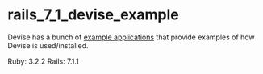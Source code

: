 # rails_7_1_devise_example

Devise has a bunch of [example applications](https://github.com/heartcombo/devise/wiki/Example-Applications)
that provide examples of how Devise is used/installed.

Ruby: 3.2.2
Rails: 7.1.1
